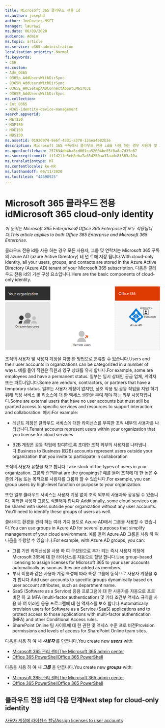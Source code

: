 ```yaml
---
title: Microsoft 365 클라우드 전용 id
ms.author: josephd
author: JoeDavies-MSFT
manager: laurawi
ms.date: 06/09/2020
audience: Admin
ms.topic: article
ms.service: o365-administration
localization_priority: Normal
f1.keywords:
- CSH
ms.custom:
- Adm_O365
- O365p_AddUsersWithDirSync
- O365M_AddUsersWithDirSync
- O365E_HRCSetupAADConnectAboutLM617031
- O365E_AddUsersWithDirSync
ms.collection:
- Ent_O365
- M365-identity-device-management
search.appverid:
- MET150
- MOP150
- MOE150
- MBS150
ms.assetid: 01920974-9e6f-4331-a370-13aea4e82b3e
description: Microsoft 365 구독에서 클라우드 전용 id를 사용 하는 경우 사용자 및 그룹을 만드는 방법에 대해 설명 합니다.
ms.openlocfilehash: 257634db4ba8cd001ea52004be05f8a8a7d35e87
ms.sourcegitcommit: ff1d21fe5eb8eba7a65d250aa37aadc8f503a10a
ms.translationtype: MT
ms.contentlocale: ko-KR
ms.lasthandoff: 06/11/2020
ms.locfileid: "44698925"
---
```

# <a name="microsoft-365-cloud-only-identity"></a><span data-ttu-id="93321-103">Microsoft 365 클라우드 전용 id</span><span class="sxs-lookup"><span data-stu-id="93321-103">Microsoft 365 cloud-only identity</span></span>

<span data-ttu-id="93321-104">*이 문서는 Microsoft 365 Enterprise와 Office 365 Enterprise에 모두 적용됩니다.*</span><span class="sxs-lookup"><span data-stu-id="93321-104">*This article applies to both Office 365 Enterprise and Microsoft 365 Enterprise.*</span></span>

<span data-ttu-id="93321-105">클라우드 전용 id를 사용 하는 경우 모든 사용자, 그룹 및 연락처는 Microsoft 365 구독의 azure AD (azure Active Directory) 테 넌 트에 저장 됩니다.</span><span class="sxs-lookup"><span data-stu-id="93321-105">With cloud-only identity, all your users, groups, and contacts are stored in the Azure Active Directory (Azure AD) tenant of your Microsoft 365 subscription.</span></span> <span data-ttu-id="93321-106">다음은 클라우드 전용 id의 기본 구성 요소입니다.</span><span class="sxs-lookup"><span data-stu-id="93321-106">Here are the basic components of cloud-only identity.</span></span>
 
![클라우드 전용 id의 기본 구성 요소](./media/about-office-365-identity/cloud-only-identity.png)

<span data-ttu-id="93321-108">조직의 사용자 및 사용자 계정을 다양 한 방법으로 분류할 수 있습니다.</span><span class="sxs-lookup"><span data-stu-id="93321-108">Users and their user accounts in organizations can be categorized in a number of ways.</span></span> <span data-ttu-id="93321-109">예를 들어 직원은 직원과 영구 상태를 유지 합니다.</span><span class="sxs-lookup"><span data-stu-id="93321-109">For example, some are employees and have a permanent status.</span></span> <span data-ttu-id="93321-110">일부는 임시 상태인 공급 업체, 계약자 또는 파트너입니다.</span><span class="sxs-lookup"><span data-stu-id="93321-110">Some are vendors, contractors, or partners that have a temporary status.</span></span> <span data-ttu-id="93321-111">일부는 사용자 계정이 없지만, 상호 작용 및 공동 작업을 지원 하기 위해 특정 서비스 및 리소스에 대 한 액세스 권한을 부여 해야 하는 외부 사용자입니다.</span><span class="sxs-lookup"><span data-stu-id="93321-111">Some are external users that have no user accounts but must still be granted access to specific services and resources to support interaction and collaboration.</span></span> <span data-ttu-id="93321-112">예시:</span><span class="sxs-lookup"><span data-stu-id="93321-112">For example:</span></span>

- <span data-ttu-id="93321-113">테넌트 계정은 클라우드 서비스에 대한 라이선스를 부여한 조직 내부의 사용자를 나타냅니다.</span><span class="sxs-lookup"><span data-stu-id="93321-113">Tenant accounts represent users within your organization that you license for cloud services</span></span>

- <span data-ttu-id="93321-114">B2B 계정은 공동 작업에 참여하도록 초대한 조직 외부의 사용자를 나타냅니다.</span><span class="sxs-lookup"><span data-stu-id="93321-114">Business to Business (B2B) accounts represent users outside your organization that you invite to participate in collaboration</span></span>

<span data-ttu-id="93321-115">조직의 사용자 유형을 재고 합니다.</span><span class="sxs-lookup"><span data-stu-id="93321-115">Take stock of the types of users in your organization.</span></span> <span data-ttu-id="93321-116">그룹화 란?</span><span class="sxs-lookup"><span data-stu-id="93321-116">What are the groupings?</span></span> <span data-ttu-id="93321-117">예를 들어 조직에 대 한 높은 수준의 기능 또는 목적으로 사용자를 그룹화 할 수 있습니다.</span><span class="sxs-lookup"><span data-stu-id="93321-117">For example, you can group users by high-level function or purpose to your organization.</span></span>

<span data-ttu-id="93321-p104">또한 일부 클라우드 서비스는 사용자 계정 없이 조직 외부의 사용자와 공유될 수 있습니다. 이러한 사용자 그룹도 식별해야 합니다.</span><span class="sxs-lookup"><span data-stu-id="93321-p104">Additionally, some cloud services can be shared with users outside your organization without any user accounts. You'll need to identify these groups of users as well.</span></span>

<span data-ttu-id="93321-120">클라우드 환경을 관리 하는 여러 가지 용도로 Azure AD에서 그룹을 사용할 수 있습니다.</span><span class="sxs-lookup"><span data-stu-id="93321-120">You can use groups in Azure AD for several purposes that simplify management of your cloud environment.</span></span> <span data-ttu-id="93321-121">예를 들어 Azure AD 그룹을 사용 하 여 다음을 수행할 수 있습니다.</span><span class="sxs-lookup"><span data-stu-id="93321-121">For example, with Azure AD groups, you can:</span></span>

- <span data-ttu-id="93321-122">그룹 기반 라이선싱을 사용 하 여 구성원으로 추가 되는 즉시 사용자 계정에 Microsoft 365에 대 한 라이선스를 자동으로 할당 합니다.</span><span class="sxs-lookup"><span data-stu-id="93321-122">Use group-based licensing to assign licenses for Microsoft 365 to your user accounts automatically as soon as they are added as members.</span></span>
- <span data-ttu-id="93321-123">부서 이름과 같은 사용자 계정 특성에 따라 특정 그룹에 동적으로 사용자 계정을 추가 합니다.</span><span class="sxs-lookup"><span data-stu-id="93321-123">Add user accounts to specific groups dynamically based on user account attributes, such as department name.</span></span>
- <span data-ttu-id="93321-124">SaaS (Software as a Service) 응용 프로그램에 대 한 사용자를 자동으로 프로 비전 하 고 MFA (multi-factor authentication) 및 기타 조건부 액세스 규칙을 사용 하 여 이러한 응용 프로그램에 대 한 액세스를 보호 합니다.</span><span class="sxs-lookup"><span data-stu-id="93321-124">Automatically provision users for Software as a Service (SaaS) applications and to protect access to those applications with multi-factor authentication (MFA) and other Conditional Access rules.</span></span>
- <span data-ttu-id="93321-125">SharePoint Online 팀 사이트에 대 한 권한 및 액세스 수준 프로 비전</span><span class="sxs-lookup"><span data-stu-id="93321-125">Provision permissions and levels of access for SharePoint Online team sites.</span></span>

<span data-ttu-id="93321-126">다음을 사용 하 여 새 ***사용자*** 를 만듭니다.</span><span class="sxs-lookup"><span data-stu-id="93321-126">You create new ***users*** with:</span></span>

- [<span data-ttu-id="93321-127">Microsoft 365 관리 센터</span><span class="sxs-lookup"><span data-stu-id="93321-127">The Microsoft 365 admin center</span></span>](https://docs.microsoft.com/office365/admin/add-users/add-users)
- [<span data-ttu-id="93321-128">Office 365 PowerShell</span><span class="sxs-lookup"><span data-stu-id="93321-128">Office 365 PowerShell</span></span>](https://docs.microsoft.com/office365/enterprise/powershell/create-user-accounts-with-office-365-powershell)

<span data-ttu-id="93321-129">다음을 사용 하 여 새 ***그룹*** 을 만듭니다.</span><span class="sxs-lookup"><span data-stu-id="93321-129">You create new ***groups*** with:</span></span>

- [<span data-ttu-id="93321-130">Microsoft 365 관리 센터</span><span class="sxs-lookup"><span data-stu-id="93321-130">The Microsoft 365 admin center</span></span>](https://docs.microsoft.com/office365/admin/create-groups/create-groups)
- [<span data-ttu-id="93321-131">Office 365 PowerShell</span><span class="sxs-lookup"><span data-stu-id="93321-131">Office 365 PowerShell</span></span>](https://docs.microsoft.com/office365/enterprise/powershell/manage-office-365-groups-with-powershell)


## <a name="next-step-for-cloud-only-identity"></a><span data-ttu-id="93321-132">클라우드 전용 id의 다음 단계</span><span class="sxs-lookup"><span data-stu-id="93321-132">Next step for cloud-only identity</span></span>

[<span data-ttu-id="93321-133">사용자 계정에 라이선스 할당</span><span class="sxs-lookup"><span data-stu-id="93321-133">Assign licenses to user accounts</span></span>](assign-licenses-to-user-accounts.md)
